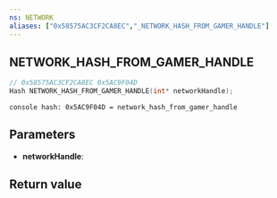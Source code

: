 ```yaml
---
ns: NETWORK
aliases: ["0x58575AC3CF2CA8EC","_NETWORK_HASH_FROM_GAMER_HANDLE"]
---
```

## NETWORK_HASH_FROM_GAMER_HANDLE

```c
// 0x58575AC3CF2CA8EC 0x5AC9F04D
Hash NETWORK_HASH_FROM_GAMER_HANDLE(int* networkHandle);
```

```
console hash: 0x5AC9F04D = network_hash_from_gamer_handle  
```

## Parameters
* **networkHandle**:

## Return value
